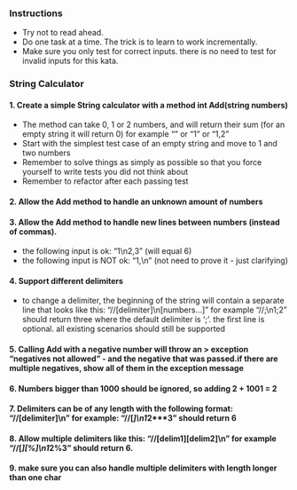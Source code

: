 ### Instructions
- Try not to read ahead.
- Do one task at a time. The trick is to learn to work incrementally.
- Make sure you only test for correct inputs. there is no need to test for invalid inputs for this kata.

### String Calculator

#### 1. Create a simple String calculator with a method int Add(string numbers)
- The method can take 0, 1 or 2 numbers, and will return their sum (for an empty string it will return 0) for example “” or “1” or “1,2”
- Start with the simplest test case of an empty string and move to 1 and two numbers
- Remember to solve things as simply as possible so that you force yourself to write tests you did not think about
- Remember to refactor after each passing test

#### 2. Allow the Add method to handle an unknown amount of numbers

#### 3. Allow the Add method to handle new lines between numbers (instead of commas).
- the following input is ok: “1\n2,3” (will equal 6)
- the following input is NOT ok: “1,\n” (not need to prove it - just clarifying)

#### 4. Support different delimiters
- to change a delimiter, the beginning of the string will contain a separate line that looks like this: “//[delimiter]\n[numbers…]” for example “//;\n1;2” should return three where the default delimiter is ‘;’.
the first line is optional. all existing scenarios should still be supported

#### 5. Calling Add with a negative number will throw an > exception “negatives not allowed” - and the negative that was passed.if there are multiple negatives, show all of them in the exception message

#### 6. Numbers bigger than 1000 should be ignored, so adding 2 + 1001 = 2

#### 7. Delimiters can be of any length with the following format: “//[delimiter]\n” for example: “//[***]\n1***2***3” should return 6

#### 8. Allow multiple delimiters like this: “//[delim1][delim2]\n” for example “//[*][%]\n1*2%3” should return 6.

#### 9. make sure you can also handle multiple delimiters with length longer than one char
